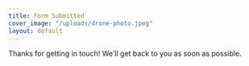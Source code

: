 ```yaml
---
title: Form Submitted
cover_image: "/uploads/drone-photo.jpeg"
layout: default
---
```


<div class="cover" style="background-image: url('{{ page.cover_image }}');">
  <div class="u-big-text u-center-block u-center-block--medium u-center-block--outline" markdown="1">

  Thanks for getting in touch! We'll get back to you as soon as possible.

  </div>
</div>
